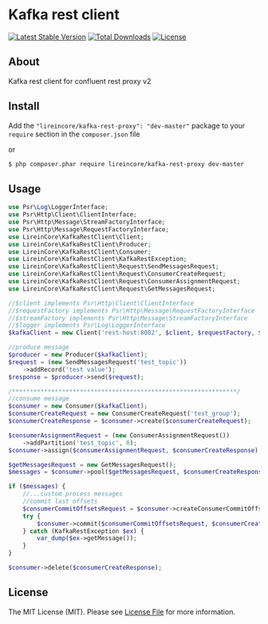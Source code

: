 # Kafka rest client

[![Latest Stable Version](https://poser.pugx.org/lireincore/kafka-rest-client/v/stable)](https://packagist.org/packages/lireincore/kafka-rest-client)
[![Total Downloads](https://poser.pugx.org/lireincore/kafka-rest-client/downloads)](https://packagist.org/packages/lireincore/kafka-rest-client)
[![License](https://poser.pugx.org/lireincore/kafka-rest-client/license)](https://packagist.org/packages/lireincore/kafka-rest-client)

## About

Kafka rest client for confluent rest proxy v2

## Install

Add the `"lireincore/kafka-rest-proxy": "dev-master"` package to your `require` section in the `composer.json` file

or

``` bash
$ php composer.phar require lireincore/kafka-rest-proxy dev-master
```

## Usage

```php
use Psr\Log\LoggerInterface;
use Psr\Http\Client\ClientInterface;
use Psr\Http\Message\StreamFactoryInterface;
use Psr\Http\Message\RequestFactoryInterface;
use LireinCore\KafkaRestClient\Client;
use LireinCore\KafkaRestClient\Producer;
use LireinCore\KafkaRestClient\Consumer;
use LireinCore\KafkaRestClient\KafkaRestException;
use LireinCore\KafkaRestClient\Request\SendMessagesRequest;
use LireinCore\KafkaRestClient\Request\ConsumerCreateRequest;
use LireinCore\KafkaRestClient\Request\ConsumerAssignmentRequest;
use LireinCore\KafkaRestClient\Request\GetMessagesRequest;

//$client implements Psr\Http\Client\ClientInterface
//$requestFactory implements Psr\Http\Message\RequestFactoryInterface
//$streamFactory implements Psr\Http\Message\StreamFactoryInterface
//$logger implements Psr\Log\LoggerInterface
$kafkaClient = new Client('rest-host:8082', $client, $requestFactory, $streamFactory, $logger);

//produce message
$producer = new Producer($kafkaClient);
$request = (new SendMessagesRequest('test_topic'))
    ->addRecord('test value');
$response = $producer->send($request);

/***************************************************************/
//consume message
$consumer = new Consumer($kafkaClient);
$consumerCreateRequest = new ConsumerCreateRequest('test_group');
$consumerCreateResponse = $consumer->create($consumerCreateRequest);

$consumerAssignmentRequest = (new ConsumerAssignmentRequest())
    ->addPartition('test_topic', 0);
$consumer->assign($consumerAssignmentRequest, $consumerCreateResponse);

$getMessagesRequest = new GetMessagesRequest();
$messages = $consumer->pool($getMessagesRequest, $consumerCreateResponse);

if ($messages) {
    //...custom process messages
    //commit last offsets
    $consumerCommitOffsetsRequest = $consumer->createConsumerCommitOffsetsRequest($messages);
    try {
        $consumer->commit($consumerCommitOffsetsRequest, $consumerCreateResponse);
    } catch (KafkaRestException $ex) {
        var_dump($ex->getMessage());
    }
}

$consumer->delete($consumerCreateResponse);
```

## License

The MIT License (MIT). Please see [License File](LICENSE) for more information.